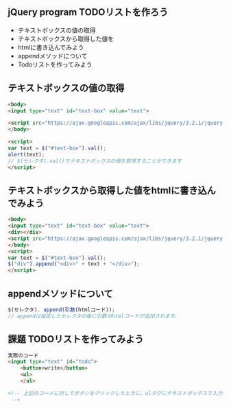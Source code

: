 ## jQuery program  TODOリストを作ろう

- テキストボックスの値の取得
- テキストボックスから取得した値を
- htmlに書き込んでみよう
- appendメソッドについて
- Todoリストを作ってみよう


## テキストボックスの値の取得
```html
<body>
<input type="text" id="text-box" value="text">

<script src="https://ajax.googleapis.com/ajax/libs/jquery/3.2.1/jquery.min.js"></script>
</body>

<script>
var text = $("#text-box").val();
alert(text);
// $(セレクタ).val()でテキストボックスの値を取得することができます
</script>

```


## テキストボックスから取得した値をhtmlに書き込んでみよう

```html
<body>
<input type="text" id="text-box" value="text">
<div></div>
<script src="https://ajax.googleapis.com/ajax/libs/jquery/3.2.1/jquery.min.js"></script>
</body>
<script>
var text = $("#text-box").val();
$("div").append("<div>" + text + "</div>");
</script>
```


## appendメソッドについて
```js
$(セレクタ). append(引数(htmlコード)); 
// appendは指定したセレクタの後に引数のhtmlコードが追加されます。
```

## 課題 TODOリストを作ってみよう

```html
実際のコード
<input type="text" id="todo">
    <button>write</button>
    <ul>
    </ul>

<!-- 上記のコードに対してボタンをクリックしたときに、ulタグにテキストボックスで入力した値がliタグで追加されるようなコードを記述してください。
 -->
```
